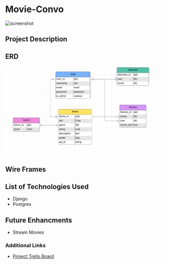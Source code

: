# Movie-Convo

![screenshot](index.png)

## Project Description

## ERD
![ERD diagram of the project](public\ERD.png)

## Wire Frames

## List of Technologies Used

- Django
- Postgres 

## Future Enhancments

- Stream Movies

### Additional Links
- [Project Trello Board](https://trello.com/invite/b/6786a850bfd695423220f3d6/ATTIa39a133c5eb3583cd162d0b2389bdb130565C747/movie-convo)
